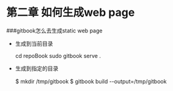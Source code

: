 

# 第二章 如何生成web page

###gitbook怎么去生成static web page


* 生成到当前目录
 

    cd repoBook
    sudo gitbook serve .
    


* 生成到指定的目录


    $ mkdir /tmp/gitbook
    $ gitbook build --output=/tmp/gitbook　

